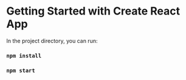 # Getting Started with Create React App

In the project directory, you can run:

### `npm install`

### `npm start`
